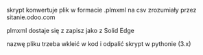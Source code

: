 skrypt konwertuje plik  w formacie .plmxml na csv zrozumiały przez sitanie.odoo.com

plmxml dostaje się z zapisz jako z Solid Edge

nazwę pliku trzeba wkleić w kod i odpalić skrypt w pythonie (3.x)